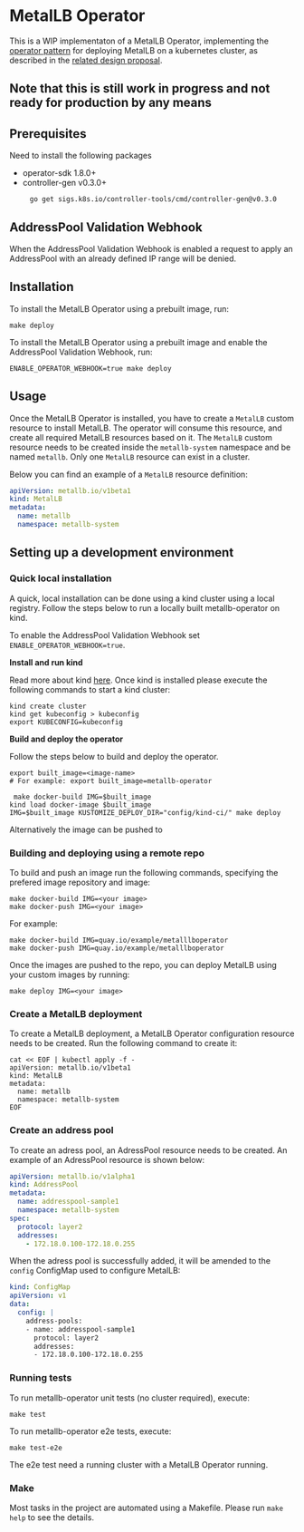 # MetalLB Operator

This is a WIP implementaton of a MetalLB Operator, implementing the [operator pattern](https://kubernetes.io/docs/concepts/extend-kubernetes/operator/)
for deploying MetalLB on a kubernetes cluster, as described in the [related design proposal](https://github.com/metallb/metallb/blob/main/design/metallb-operator.md).

## Note that this is still work in progress and not ready for production by any means


## Prerequisites
Need to install the following packages
- operator-sdk 1.8.0+
- controller-gen v0.3.0+
```
     go get sigs.k8s.io/controller-tools/cmd/controller-gen@v0.3.0
```

## AddressPool Validation Webhook

When the AddressPool Validation Webhook is enabled a request to apply an AddressPool with an already defined IP range will be denied.

## Installation

To install the MetalLB Operator using a prebuilt image, run: 

```shell
make deploy
```

To install the MetalLB Operator using a prebuilt image and enable the AddressPool Validation Webhook, run: 

```shell
ENABLE_OPERATOR_WEBHOOK=true make deploy
```

## Usage

Once the MetalLB Operator is installed, you have to create a `MetalLB` custom resource to install MetalLB. The operator will consume this resource, and create all required MetalLB resources based on it. The `MetalLB` custom resource needs to be created inside the `metallb-system` namespace and be named `metallb`. Only one `MetalLB` resource can exist in a cluster.

Below you can find an example of a `MetalLB` resource definition:

```yaml
apiVersion: metallb.io/v1beta1
kind: MetalLB
metadata:
  name: metallb
  namespace: metallb-system
```


## Setting up a development environment

### Quick local installation

A quick, local installation can be done using a kind cluster using a local registry. Follow the steps below to run a locally built metallb-operator on kind.

To enable the AddressPool Validation Webhook set `ENABLE_OPERATOR_WEBHOOK=true`.

**Install and run kind**

 Read more about kind [here](https://kind.sigs.k8s.io/docs/user/quick-start/).
Once kind is installed please execute the following commands to start a kind cluster:

```shell
kind create cluster
kind get kubeconfig > kubeconfig
export KUBECONFIG=kubeconfig
```

**Build and deploy the operator**

Follow the steps below to build and deploy the operator.

```shell
export built_image=<image-name> 
# For example: export built_image=metallb-operator

 make docker-build IMG=$built_image
kind load docker-image $built_image
IMG=$built_image KUSTOMIZE_DEPLOY_DIR="config/kind-ci/" make deploy
```

Alternatively the image can be pushed to 

### Building and deploying using a remote repo

To build and push an image run the following commands, specifying the prefered image repository and image:

```shell
make docker-build IMG=<your image>
make docker-push IMG=<your image>
```

For example:

```shell
make docker-build IMG=quay.io/example/metalllboperator
make docker-push IMG=quay.io/example/metalllboperator
```

Once the images are pushed to the repo, you can deploy MetalLB using your custom images by running:
```shell
make deploy IMG=<your image>

```

### Create a MetalLB deployment

To create a MetalLB deployment, a MetalLB Operator configuration resource needs to be created.
Run the following command to create it:

```shell
cat << EOF | kubectl apply -f -
apiVersion: metallb.io/v1beta1
kind: MetalLB
metadata:
  name: metallb
  namespace: metallb-system
EOF
```

### Create an address pool

To create an adress pool, an AdressPool resource needs to be created.
An example of an AdressPool resource is shown below:

```yaml
apiVersion: metallb.io/v1alpha1
kind: AddressPool
metadata:
  name: addresspool-sample1
  namespace: metallb-system
spec:
  protocol: layer2
  addresses:
    - 172.18.0.100-172.18.0.255
```

When the adress pool is successfully added, it will be amended to the `config` ConfigMap used to configure MetalLB:

```yaml
kind: ConfigMap
apiVersion: v1
data:
  config: |
    address-pools:
    - name: addresspool-sample1
      protocol: layer2
      addresses:
      - 172.18.0.100-172.18.0.255
```

### Running tests

To run metallb-operator unit tests (no cluster required), execute:

```shell
make test
```

To run metallb-operator e2e tests, execute:

```shell
make test-e2e
```
The e2e test need a running cluster with a MetalLB Operator running.


### Make

Most tasks in the project are automated using a Makefile.
Please run `make help` to see the details.